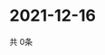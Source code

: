 # 2021-12-16
  共 0条

  <!-- BEGIN -->
  <!-- 最后更新时间Thu Dec 16 2021 23:05:20 GMT+0000 (Coordinated Universal Time) -->
  
  <!-- END -->
  
  